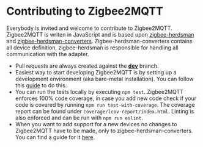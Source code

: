 # Contributing to Zigbee2MQTT

Everybody is invited and welcome to contribute to Zigbee2MQTT. Zigbee2MQTT is writen in JavaScript and is based upon [zigbee-herdsman](https://github.com/koenkk/zigbee-herdsman) and [zigbee-herdsman-converters](https://github.com/koenkk/zigbee-herdsman-converters). Zigbee-herdsman-converters contains all device definition, zigbee-herdsman is responsible for handling all communication with the adapter.

- Pull requests are always created against the [**dev**](https://github.com/Koenkk/zigbee2mqtt/tree/dev) branch.
- Easiest way to start developing Zigbee2MQTT is by setting up a development environment (aka bare-metal installation). You can follow this [guide](https://www.zigbee2mqtt.io/guide/installation/01_linux.html) to do this.
- You can run the tests locally by executing `npm test`. Zigbee2MQTT enforces 100% code coverage, in case you add new code check if your code is covered by running `npm run test-with-coverage`. The coverage report can be found under `coverage/lcov-report/index.html`. Linting is also enforced and can be run with `npm run eslint`.
- When you want to add support for a new devices no changes to Zigbee2MQTT have to be made, only to zigbee-herdsman-converters. You can find a guide for it [here](https://www.zigbee2mqtt.io/advanced/support-new-devices/01_support_new_devices.html).
